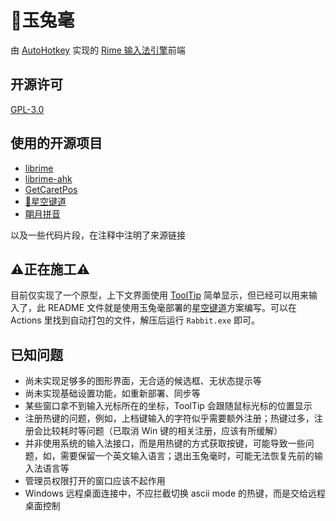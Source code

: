 # 🐇️玉兔毫

由 [AutoHotkey](https://www.autohotkey.com/) 实现的 [Rime 输入法引擎](https://github.com/rime/librime)前端

## 开源许可

[GPL-3.0](LICENSE)

## 使用的开源项目

- [librime](https://github.com/rime/librime)
- [librime-ahk](https://github.com/amorphobia/librime-ahk)
- [GetCaretPos](https://github.com/Descolada/AHK-v2-libraries)
- [🌟️星空键道](https://github.com/amorphobia/rime-jiandao)
- [朙月拼音](https://github.com/rime/rime-luna-pinyin)

以及一些代码片段，在注释中注明了来源链接

## ⚠️正在施工⚠️

目前仅实现了一个原型，上下文界面使用 [ToolTip](https://www.autohotkey.com/docs/v2/lib/ToolTip.htm) 简单显示，但已经可以用来输入了，此 README 文件就是使用玉兔毫部署的[星空键道](https://github.com/amorphobia/rime-jiandao)方案编写。可以在 Actions 里找到自动打包的文件，解压后运行 `Rabbit.exe` 即可。

## 已知问题

- 尚未实现足够多的图形界面，无合适的候选框、无状态提示等
- 尚未实现基础设置功能，如重新部署、同步等
- 某些窗口拿不到输入光标所在的坐标，ToolTip 会跟随鼠标光标的位置显示
- 注册热键的问题，例如，上档键输入的字符似乎需要额外注册；热键过多，注册会比较耗时等问题（已取消 Win 键的相关注册，应该有所缓解）
- 并非使用系统的输入法接口，而是用热键的方式获取按键，可能导致一些问题，如，需要保留一个英文输入语言；退出玉兔毫时，可能无法恢复先前的输入法语言等
- 管理员权限打开的窗口应该不起作用
- Windows 远程桌面连接中，不应拦截切换 ascii mode 的热键，而是交给远程桌面控制
